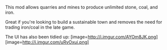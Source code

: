This mod allows quarries and mines to produce unlimited stone, coal, and iron.

Great if you're looking to build a sustainable town and removes the need for trading iron/coal in the late game.

The UI has also been tidied up:
[image=http://i.imgur.com/AYOm8JK.png]
[image=http://i.imgur.com/uRvOxui.png]
